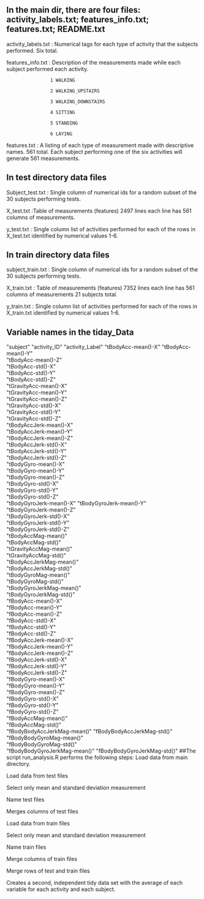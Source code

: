 ## In the main dir, there are four files: activity_labels.txt; features_info.txt; features.txt; README.txt

activity_labels.txt  : Numerical tags for each type of activity that the subjects performed. Six total.

features_info.txt :  Description of the measurements made while each subject performed each activity. 

                    1 WALKING
                    
                    2 WALKING_UPSTAIRS
                    
                    3 WALKING_DOWNSTAIRS
                    
                    4 SITTING
                    
                    5 STANDING
                    
                    6 LAYING
                    
features.txt : A listing of each type of measurement made with descriptive names. 561 total. Each subject                          performing one of the six activities will generate 561 measurements.
## In test directory data files
Subject_test.txt : Single column of numerical ids for a random subset of the 30 subjects performing tests. 

X_test.txt :Table of measurements (features)  2497 lines each line has 561 columns of measurements. 

y_test.txt : Single column list of activities performed for each of the rows in X_test.txt identified by                numerical values 1-6.

## In train directory data files
subject_train.txt : Single column of numerical ids for a random subset of the 30 subjects performing tests.

X_train.txt : Table of measurements (features) 7352 lines each line has 561 columns of                                 measurements 21 subjects total.

y_train.txt : Single column list of activities performed for each of the rows in X_train.txt identified by              numerical values 1-6.
## Variable names in the tiday_Data
"subject" 
"activity_ID"
"activity_Label"
"tBodyAcc-mean()-X"
"tBodyAcc-mean()-Y"           
"tBodyAcc-mean()-Z"          
"tBodyAcc-std()-X"            
"tBodyAcc-std()-Y"           
"tBodyAcc-std()-Z"            
"tGravityAcc-mean()-X"       
"tGravityAcc-mean()-Y"        
"tGravityAcc-mean()-Z"       
"tGravityAcc-std()-X"         
"tGravityAcc-std()-Y"        
"tGravityAcc-std()-Z"         
"tBodyAccJerk-mean()-X"      
"tBodyAccJerk-mean()-Y"       
"tBodyAccJerk-mean()-Z"      
"tBodyAccJerk-std()-X"        
"tBodyAccJerk-std()-Y"       
"tBodyAccJerk-std()-Z"        
"tBodyGyro-mean()-X"         
"tBodyGyro-mean()-Y"          
"tBodyGyro-mean()-Z"         
"tBodyGyro-std()-X"           
"tBodyGyro-std()-Y"          
"tBodyGyro-std()-Z"           
"tBodyGyroJerk-mean()-X"
"tBodyGyroJerk-mean()-Y"      
"tBodyGyroJerk-mean()-Z"     
"tBodyGyroJerk-std()-X"       
"tBodyGyroJerk-std()-Y"      
"tBodyGyroJerk-std()-Z"       
"tBodyAccMag-mean()"         
"tBodyAccMag-std()"           
"tGravityAccMag-mean()"      
"tGravityAccMag-std()"        
"tBodyAccJerkMag-mean()"     
"tBodyAccJerkMag-std()"       
"tBodyGyroMag-mean()"        
"tBodyGyroMag-std()"          
"tBodyGyroJerkMag-mean()"    
"tBodyGyroJerkMag-std()"      
"fBodyAcc-mean()-X"          
"fBodyAcc-mean()-Y"           
"fBodyAcc-mean()-Z"          
"fBodyAcc-std()-X"            
"fBodyAcc-std()-Y"           
"fBodyAcc-std()-Z"            
"fBodyAccJerk-mean()-X"      
"fBodyAccJerk-mean()-Y"       
"fBodyAccJerk-mean()-Z"      
"fBodyAccJerk-std()-X"        
"fBodyAccJerk-std()-Y"       
"fBodyAccJerk-std()-Z"        
"fBodyGyro-mean()-X"         
"fBodyGyro-mean()-Y"          
"fBodyGyro-mean()-Z"         
"fBodyGyro-std()-X"           
"fBodyGyro-std()-Y"          
"fBodyGyro-std()-Z"           
"fBodyAccMag-mean()"         
"fBodyAccMag-std()"           
"fBodyBodyAccJerkMag-mean()" 
"fBodyBodyAccJerkMag-std()"   
"fBodyBodyGyroMag-mean()"    
"fBodyBodyGyroMag-std()"      
"fBodyBodyGyroJerkMag-mean()"
"fBodyBodyGyroJerkMag-std()"
##The script run_analysis.R performs the following steps:
Load data from main directory.

Load data from test files

Select only mean and standard deviation measurement

Name test files

Merges columns of test files

Load data from train files

Select only mean and standard deviation measurement

Name train files

Merge columns of train files

Merge rows of test and train files

Creates a second, independent tidy data set with the average of each variable for each activity and each subject.
